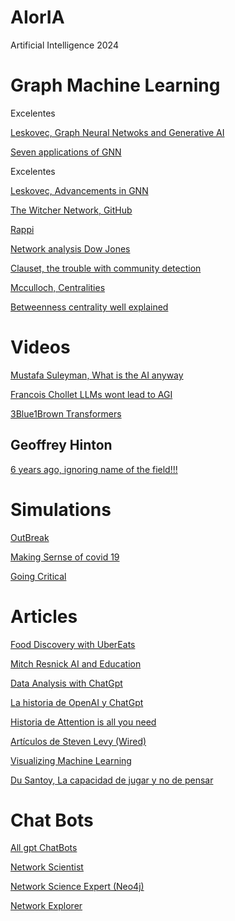 # AIorIA
Artificial Intelligence 2024

# Graph Machine Learning

Excelentes

[Leskovec, Graph Neural Netwoks and Generative AI](https://www.youtube.com/watch?v=kk6gARgR-d8&t=1204s)

[Seven applications of GNN](https://www.youtube.com/watch?v=9QH6jnwqrAk&t=44s)

Excelentes

[Leskovec, Advancements in GNN](https://www.youtube.com/watch?v=oWurWiToUko&t=373s)

[The Witcher Network, GitHub](https://github.com/thu-vu92/the_witcher_network)

[Rappi](https://www.youtube.com/watch?v=t_IC3_V2-98&t=1913s)

[Network analysis  Dow Jones](https://www.youtube.com/watch?v=x6PNcuZk83g)

[Clauset, the trouble with community detection](https://www.youtube.com/watch?v=cWFhxiRmHPo)

[Mcculloch, Centralities](https://www.youtube.com/watch?v=iiVeQkIELyc)

[Betweenness centrality well explained](https://www.youtube.com/watch?v=gOAG507pi14)


# Videos

[Mustafa Suleyman, What is the AI anyway](https://youtu.be/KKNCiRWd_j0?si=OaIpZtLs_KBnaBM-)

[Francois Chollet LLMs wont lead to AGI](https://www.youtube.com/watch?v=UakqL6Pj9xo&t=840s)

[3Blue1Brown Transformers](https://www.youtube.com/watch?v=wjZofJX0v4M&t=187s)


## Geoffrey Hinton

[6 years ago, ignoring name of the field!!!](https://www.youtube.com/watch?v=zl99IZvW7rE&t=300s)


# Simulations

[OutBreak](http://www.r2d3.us/covid-19/)

[Making Sernse of covid 19](http://www.r2d3.us/covid-19/)

[Going Critical](https://meltingasphalt.com/interactive/going-critical/)


# Articles

[Food Discovery with UberEats](https://www.uber.com/en-CO/blog/uber-eats-graph-learning/)


[Mitch Resnick AI and Education](https://mit-genai.pubpub.org/pub/gj6eod3e/release/2?from=10915&to=11045)

[Data Analysis with ChatGpt](https://openai.com/index/improvements-to-data-analysis-in-chatgpt/)

[La historia de OpenAI y ChatGpt](https://es.wired.com/articulos/openai-y-todos-los-lideres-en-inteligencia-artificial)

[Historia de Attention is all you need](https://es.wired.com/articulos/como-ocho-empleados-de-google-inventaron-la-inteligencia-artificial-moderna)

[Artículos de Steven Levy (Wired)](https://es.wired.com/autor/steven-levy)

[Visualizing Machine Learning](https://jalammar.github.io/)

[Du Santoy, La capacidad de jugar y no de pensar](https://www.bbc.com/mundo/articles/c6ppgkvdldwo)

# Chat Bots

[All gpt ChatBots](https://chatgpt.com/gpts)

[Network Scientist](https://chatgpt.com/g/g-b9jJ0UMWz-network-scientist)

[Network Science Expert (Neo4j)](https://chatgpt.com/g/g-Nh3ejxF3x-neo4j-and-network-science-expert)

[Network Explorer](https://chatgpt.com/g/g-V3G9B4dOB-network-explorer)
